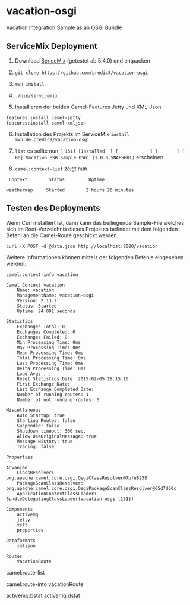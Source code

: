 # vacation-osgi
Vacation Integration Sample as an OSGi Bundle

## ServiceMix Deployment

1. Download <a href="http://example.com/">SericeMix</a> (getestet ab 5.4.0) und entpacken

2. ``` git clone https://github.com/predic8/vacation-osgi ```

3. ``` mvn install ```

4. ``` ./bin/servicemix ```

5. Installieren der beiden Camel-Features Jetty und XML-Json
  ```
  features:install camel-jetty
  features:install camel-xmljson 
  ```
6. Installation des Projekts im ServiceMix
  ```install mvn:de.predic8/vacation-osgi```

7. ``` list ```
  es sollte nun 
  ``` [ 151] [Installed  ] [            ] [       ] [   80] Vacation ESB Sample OSGi (1.0.0.SNAPSHOT) ```
  erscheinen
  
8. ``` camel:context-list ``` zeigt nun
  ``` 
   Context        Status         Uptime              
 -------        ------         ------              
 weathermap     Started        2 hours 26 minutes  
  ```

## Testen des Deployments
Wenn Curl installiert ist, dann kann das beiliegende Sample-File welches sich im Root-Verzeichnis dieses Projektes befindet mit dem folgenden Befehl an die Camel-Route geschickt werden.

``` curl -X POST -d @data.json http://localhost:8080/vacation ```


Weitere Informationen können mittels der folgenden Befehle eingesehen werden: 

```
camel:context-info vacation

Camel Context vacation
	Name: vacation
	ManagementName: vacation-osgi
	Version: 2.13.2
	Status: Started
	Uptime: 24.091 seconds

Statistics
	Exchanges Total: 0
	Exchanges Completed: 0
	Exchanges Failed: 0
	Min Processing Time: 0ms
	Max Processing Time: 0ms
	Mean Processing Time: 0ms
	Total Processing Time: 0ms
	Last Processing Time: 0ms
	Delta Processing Time: 0ms
	Load Avg: , , 
	Reset Statistics Date: 2015-02-05 18:15:16
	First Exchange Date:
	Last Exchange Completed Date:
	Number of running routes: 1
	Number of not running routes: 0

Miscellaneous
	Auto Startup: true
	Starting Routes: false
	Suspended: false
	Shutdown timeout: 300 sec.
	Allow UseOriginalMessage: true
	Message History: true
	Tracing: false

Properties

Advanced
	ClassResolver: org.apache.camel.core.osgi.OsgiClassResolver@7bfe8258
	PackageScanClassResolver: org.apache.camel.core.osgi.OsgiPackageScanClassResolver@65d7d60c
	ApplicationContextClassLoader: BundleDelegatingClassLoader(vacation-osgi [151])

Components
	activemq
	jetty
	xslt
	properties

Dataformats
	xmljson

Routes
	VacationRoute
```

camel:route-list 

camel:route-info  vacationRoute 

activemq:bstat 
activemq:dstat 
```
